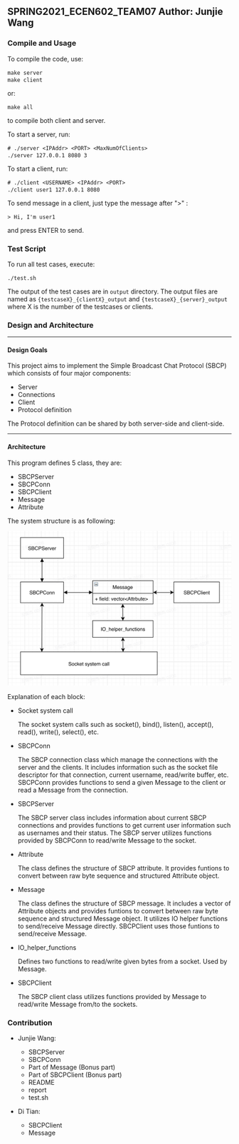 SPRING2021_ECEN602_TEAM07 Author: Junjie Wang
---

### Compile and Usage
To compile the code, use:
```
make server
make client
```
or:
```
make all
```
to compile both client and server.

To start a server, run:
```
# ./server <IPAddr> <PORT> <MaxNumOfClients>
./server 127.0.0.1 8080 3
```

To start a client, run:
```
# ./client <USERNAME> <IPAddr> <PORT>
./client user1 127.0.0.1 8080
```

To send message in a client, just type the message after ">" :
```
> Hi, I'm user1
```
and press ENTER to send.

### Test Script
To run all test cases, execute:
```
./test.sh
```

The output of the test cases are in ```output``` directory. The output files are named as ```{testcaseX}_{clientX}_output``` and ```{testcaseX}_{server}_output``` where X is the number of the testcases or clients.

### Design and Architecture

---
#### Design Goals
This project aims to implement the Simple Broadcast Chat Protocol (SBCP) which consists of four major components:
- Server
- Connections
- Client
- Protocol definition

The Protocol definition can be shared by both server-side and client-side.

--- 
#### Architecture
This program defines 5 class, they are:
- SBCPServer
- SBCPConn
- SBCPClient
- Message
- Attribute

The system structure is as following:

![](system_structure.png)

Explanation of each block:
- Socket system call
  
    The socket system calls such as socket(), bind(), listen(), accept(), read(), write(), select(), etc.

- SBCPConn
  
  The SBCP connection class which manage the connections with the server and the clients. It includes information such as the socket file descriptor for that connection, current username, read/write buffer, etc. SBCPConn provides functions to send a given Message to the client or read a Message from the connection.

- SBCPServer
  
  The SBCP server class includes information about current SBCP connections and provides functions to get current user information such as usernames and their status. The SBCP server utilizes functions provided by SBCPConn to read/write Message to the socket.

- Attribute
  
    The class defines the structure of SBCP attribute. It provides funtions to convert between raw byte sequence and structured Attribute object.
  
- Message
  
    The class defines the structure of SBCP message. It includes a vector of Attribute objects and provides funtions to convert between raw byte sequence and structured Message object. It utilizes IO helper functions to send/receive Message directly. SBCPClient uses those funtions to send/receive Message.

- IO_helper_functions
  
    Defines two functions to read/write given bytes from a socket. Used by Message.
    
- SBCPClient
  
    The SBCP client class utilizes functions provided by Message to read/write Message from/to the sockets.

### Contribution
- Junjie Wang:
  - SBCPServer
  - SBCPConn
  - Part of Message (Bonus part)
  - Part of SBCPClient (Bonus part)
  - README
  - report
  - test.sh
  
- Di Tian:
    - SBCPClient
    - Message
    


